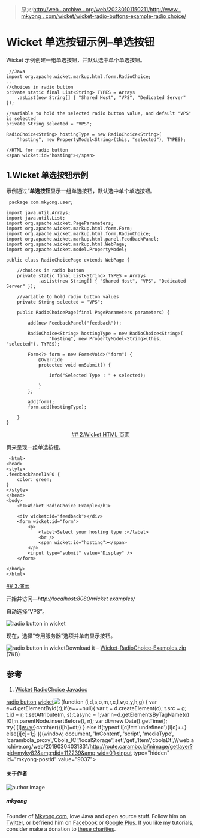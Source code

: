 > 原文:[http://web . archive . org/web/20230101150211/http://www . mkyong . com/wicket/wicket-radio-buttons-example-radio choice/](http://web.archive.org/web/20230101150211/http://www.mkyong.com/wicket/wicket-radio-buttons-example-radiochoice/)

# Wicket 单选按钮示例–单选按钮

Wicket 示例创建一组单选按钮，并默认选中单个单选按钮。

```
 //Java 
import org.apache.wicket.markup.html.form.RadioChoice;
...
//choices in radio button
private static final List<String> TYPES = Arrays
	.asList(new String[] { "Shared Host", "VPS", "Dedicated Server" });

//variable to hold the selected radio button value, and default "VPS" is selected
private String selected = "VPS";

RadioChoice<String> hostingType = new RadioChoice<String>(
	"hosting", new PropertyModel<String>(this, "selected"), TYPES);

//HTML for radio button
<span wicket:id="hosting"></span> 
```

## 1.Wicket 单选按钮示例

示例通过“**单选按钮**显示一组单选按钮，默认选中单个单选按钮。

```
 package com.mkyong.user;

import java.util.Arrays;
import java.util.List;
import org.apache.wicket.PageParameters;
import org.apache.wicket.markup.html.form.Form;
import org.apache.wicket.markup.html.form.RadioChoice;
import org.apache.wicket.markup.html.panel.FeedbackPanel;
import org.apache.wicket.markup.html.WebPage;
import org.apache.wicket.model.PropertyModel;

public class RadioChoicePage extends WebPage {

	//choices in radio button
	private static final List<String> TYPES = Arrays
			.asList(new String[] { "Shared Host", "VPS", "Dedicated Server" });

	//variable to hold radio button values
	private String selected = "VPS";

	public RadioChoicePage(final PageParameters parameters) {

		add(new FeedbackPanel("feedback"));

		RadioChoice<String> hostingType = new RadioChoice<String>(
				"hosting", new PropertyModel<String>(this, "selected"), TYPES);

		Form<?> form = new Form<Void>("form") {
			@Override
			protected void onSubmit() {

				info("Selected Type : " + selected);

			}
		};

		add(form);
		form.add(hostingType);

	}
} 
```

 <ins class="adsbygoogle" style="display:block; text-align:center;" data-ad-format="fluid" data-ad-layout="in-article" data-ad-client="ca-pub-2836379775501347" data-ad-slot="6894224149">## 2.Wicket HTML 页面

页来呈现一组单选按钮。

```
 <html>
<head>
<style>
.feedbackPanelINFO {
	color: green;
}
</style>
</head>
<body>
	<h1>Wicket RadioChoice Example</h1>

	<div wicket:id="feedback"></div>
	<form wicket:id="form">
		<p>
			<label>Select your hosting type :</label> 
			<br />
			<span wicket:id="hosting"></span>
		</p>
		<input type="submit" value="Display" />
	</form>

</body>
</html> 
```

 <ins class="adsbygoogle" style="display:block" data-ad-client="ca-pub-2836379775501347" data-ad-slot="8821506761" data-ad-format="auto" data-ad-region="mkyongregion">## 3.演示

开始并访问—*http://localhost:8080/wicket examples/*

自动选择“VPS”。

![radio button in wicket](../Images/52ffebb34d88ddc4e74ea47d6dd289be.png "wicket-radiochoice-example1")

现在，选择“专用服务器”选项并单击显示按钮。

![radio button in wicket](../Images/0fdbb571149852697c06f2900e8ea108.png "wicket-radiochoice-example2")Download it – [Wicket-RadioChoice-Examples.zip](http://web.archive.org/web/20190304031831/http://www.mkyong.com/wp-content/uploads/2011/05/Wicket-RadioChoice-Examples.zip) (7KB)

## 参考

1.  [Wicket RadioChoice Javadoc](http://web.archive.org/web/20190304031831/http://wicket.apache.org/apidocs/1.4/org/apache/wicket/markup/html/form/RadioChoice.html)

[radio button](http://web.archive.org/web/20190304031831/http://www.mkyong.com/tag/radio-button/) [wicket](http://web.archive.org/web/20190304031831/http://www.mkyong.com/tag/wicket/)</ins></ins>![](../Images/1fafdd53ac7423f86fc69884d6e97172.png) (function (i,d,s,o,m,r,c,l,w,q,y,h,g) { var e=d.getElementById(r);if(e===null){ var t = d.createElement(o); t.src = g; t.id = r; t.setAttribute(m, s);t.async = 1;var n=d.getElementsByTagName(o)[0];n.parentNode.insertBefore(t, n); var dt=new Date().getTime(); try{i[l][w+y](h,i[l][q+y](h)+'&amp;'+dt);}catch(er){i[h]=dt;} } else if(typeof i[c]!=='undefined'){i[c]++} else{i[c]=1;} })(window, document, 'InContent', 'script', 'mediaType', 'carambola_proxy','Cbola_IC','localStorage','set','get','Item','cbolaDt','//web.archive.org/web/20190304031831/http://route.carambo.la/inimage/getlayer?pid=myky82&amp;did=112239&amp;wid=0')<input type="hidden" id="mkyong-postId" value="9037">

#### 关于作者

![author image](../Images/814deb4d730f53a24249da12b3d07e83.png)

##### mkyong

Founder of [Mkyong.com](http://web.archive.org/web/20190304031831/http://mkyong.com/), love Java and open source stuff. Follow him on [Twitter](http://web.archive.org/web/20190304031831/https://twitter.com/mkyong), or befriend him on [Facebook](http://web.archive.org/web/20190304031831/http://www.facebook.com/java.tutorial) or [Google Plus](http://web.archive.org/web/20190304031831/https://plus.google.com/110948163568945735692?rel=author). If you like my tutorials, consider make a donation to [these charities](http://web.archive.org/web/20190304031831/http://www.mkyong.com/blog/donate-to-charity/).